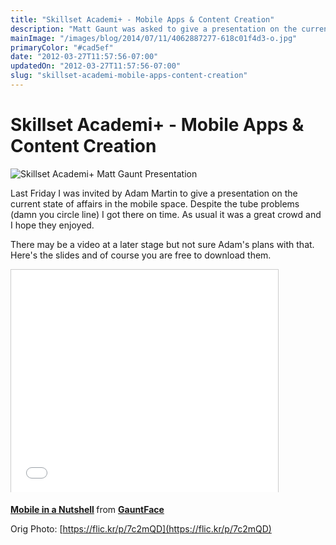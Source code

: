 ```yaml
---
title: "Skillset Academi+ - Mobile Apps & Content Creation"
description: "Matt Gaunt was asked to give a presentation on the current state of affairs in the mobile landscape at the Skillset Academy in Newport, Wales. Here's the slide deck."
mainImage: "/images/blog/2014/07/11/4062887277-618c01f4d3-o.jpg"
primaryColor: "#cad5ef"
date: "2012-03-27T11:57:56-07:00"
updatedOn: "2012-03-27T11:57:56-07:00"
slug: "skillset-academi-mobile-apps-content-creation"
---
```


# Skillset Academi+ - Mobile Apps & Content Creation

![Skillset Academi+ Matt Gaunt Presentation](/images/blog/2012/03/AorR_InCQAAIc5q.jpg)

Last Friday I was invited by Adam Martin to give a presentation on the current state of affairs in the mobile space. Despite the tube problems (damn you circle line) I got there on time. As usual it was a great crowd and I hope they enjoyed.

There may be a video at a later stage but not sure Adam's plans with that. Here's the slides and of course you are free to download them.

<iframe src="//www.slideshare.net/slideshow/embed_code/12173035" width="427" height="356" frameborder="0" marginwidth="0" marginheight="0" scrolling="no" style="border:1px solid #CCC; border-width:1px 1px 0; margin-bottom:5px; max-width: 100%;" allowfullscreen> </iframe>

<p><strong> <a href="https://www.slideshare.net/GauntFace/mobile-in-a-nutshell" title="Mobile in a Nutshell" target="_blank">Mobile in a Nutshell</a> </strong> from <strong><a href="http://www.slideshare.net/GauntFace" target="_blank">GauntFace</a></strong></p>

Orig Photo: [https://flic.kr/p/7c2mQD](https://flic.kr/p/7c2mQD)
